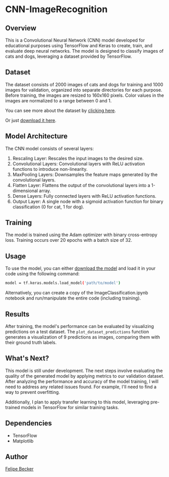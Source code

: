 # CNN-ImageRecognition

## Overview

This is a Convolutional Neural Network (CNN) model developed for educational purposes using TensorFlow and Keras to create, train, and evaluate deep neural networks. The model is designed to classify images of cats and dogs, leveraging a dataset provided by TensorFlow.

## Dataset

The dataset consists of 2000 images of cats and dogs for training and 1000 images for validation, organized into separate directories for each purpose. Before training, the images are resized to 160x160 pixels. Color values in the images are normalized to a range between 0 and 1.

You can see more about the dataset by [clicking here](https://www.tensorflow.org/datasets/catalog/cats_vs_dogs).

Or just [download it here](https://storage.googleapis.com/mledu-datasets/cats_and_dogs_filtered.zip).

## Model Architecture

The CNN model consists of several layers:

1. Rescaling Layer: Rescales the input images to the desired size.
2. Convolutional Layers: Convolutional layers with ReLU activation functions to introduce non-linearity.
3. MaxPooling Layers: Downsamples the feature maps generated by the convolutional layers.
4. Flatten Layer: Flattens the output of the convolutional layers into a 1-dimensional array.
5. Dense Layers: Fully connected layers with ReLU activation functions.
6. Output Layer: A single node with a sigmoid activation function for binary classification (0 for cat, 1 for dog).

## Training

The model is trained using the Adam optimizer with binary cross-entropy loss. Training occurs over 20 epochs with a batch size of 32.

## Usage

To use the model, you can either [download the model](https://github.com/beckerfelipee/CNN-ImageClassification/releases/download/v1.0/cats_and_dogs_model_v1.0.zip) and load it in your code using the following command:

```bash
model = tf.keras.models.load_model('path/to/model')
```

Alternatively, you can create a copy of the ImageClassification.ipynb notebook and run/manipulate the entire code (including training).

## Results

After training, the model's performance can be evaluated by visualizing predictions on a test dataset. The `plot_dataset_predictions` function generates a visualization of 9 predictions as images, comparing them with their ground truth labels.

## What's Next?

This model is still under development. The next steps involve evaluating the quality of the generated model by applying metrics to our validation dataset. After analyzing the performance and accuracy of the model training, I will need to address any related issues found. For example, I'll need to find a way to prevent overfitting.

Additionally, I plan to apply transfer learning to this model, leveraging pre-trained models in TensorFlow for similar training tasks.

## Dependencies

- TensorFlow
- Matplotlib

## Author

[Felipe Becker](https://github.com/beckerfelipee)


